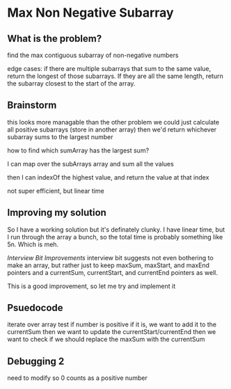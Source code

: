 # Max Non Negative Subarray

## What is the problem?

find the max contiguous subarray of non-negative numbers

edge cases:
if there are multiple subarrays that sum to the same value, return the longest of those subarrays. If they are all the same length, return the subarray closest to the start of the array.

## Brainstorm

this looks more managable than the other problem
we could just calculate all positive subarrays (store in another array)
then we'd return whichever subarray sums to the largest number

how to find which sumArray has the largest sum?

I can map over the subArrays array and sum all the values

then I can indexOf the highest value, and return the value at that index

not super efficient, but linear time

## Improving my solution

So I have a working solution but it's definately clunky. I have linear time, but I run through the array a bunch, so the total time is probably something like 5n. Which is meh.

_Interview Bit Improvements_
interview bit suggests not even bothering to make an array, but rather just to keep maxSum, maxStart, and maxEnd pointers and a currentSum, currentStart, and currentEnd pointers as well.

This is a good improvement, so let me try and implement it

## Psuedocode

iterate over array
test if number is positive
if it is, we want to add it to the currentSum
then we want to update the currentStart/currentEnd
then we want to check if we should replace the maxSum with the currentSum

## Debugging 2

need to modify so 0 counts as a positive number
